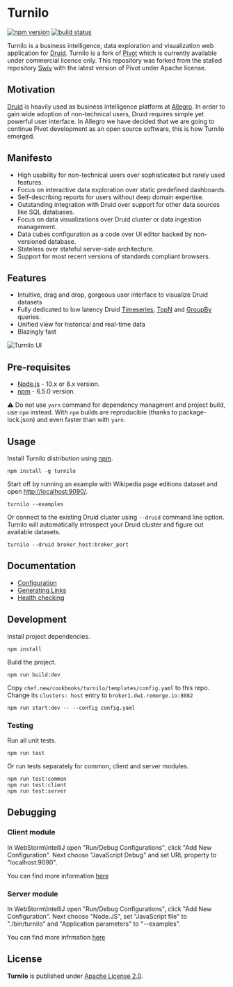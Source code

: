 # Turnilo

[![npm version](https://img.shields.io/npm/v/turnilo.svg)](https://www.npmjs.org/package/turnilo)
[![build status](https://travis-ci.org/allegro/turnilo.svg?branch=master)](https://travis-ci.org/allegro/turnilo)

Turnilo is a business intelligence, data exploration and visualization web application for [Druid](http://druid.io/).
Turnilo is a fork of [Pivot](https://github.com/implydata/pivot) which is currently available under commercial licence only.
This repository was forked from the stalled repository [Swiv](https://github.com/yahoo/swiv)
with the latest version of Pivot under Apache license.

## Motivation

[Druid](https://github.com/druid-io/druid) is heavily used as business intelligence platform at [Allegro](https://allegro.tech/).
In order to gain wide adoption of non-technical users, Druid requires simple yet powerful user interface.
In Allegro we have decided that we are going to continue Pivot development as an open source software,
this is how Turnilo emerged.

## Manifesto

* High usability for non-technical users over sophisticated but rarely used features.
* Focus on interactive data exploration over static predefined dashboards.
* Self-describing reports for users without deep domain expertise.
* Outstanding integration with Druid over support for other data sources like SQL databases.
* Focus on data visualizations over Druid cluster or data ingestion management.
* Data cubes configuration as a code over UI editor backed by non-versioned database.
* Stateless over stateful server-side architecture.
* Support for most recent versions of standards compliant browsers.

## Features

* Intuitive, drag and drop, gorgeous user interface to visualize Druid datasets
* Fully dedicated to low latency Druid
[Timeseries](http://druid.io/docs/latest/querying/timeseriesquery.html),
[TopN](http://druid.io/docs/latest/querying/topnquery.html) and
[GroupBy](http://druid.io/docs/latest/querying/groupbyquery.html) queries.
* Unified view for historical and real-time data
* Blazingly fast

![Turnilo UI](https://github.com/allegro/turnilo/raw/master/docs/images/showcase.gif)

## Pre-requisites

* [Node.js](https://nodejs.org/) - 10.x or 8.x version.
* [npm](https://www.npmjs.com/) - 6.5.0 version.

:warning:
Do not use `yarn` command for dependency managment and project build, use `npm` instead.
With `npm` builds are reproducible (thanks to package-lock.json) and even faster than with `yarn`.

## Usage

Install Turnilo distribution using [npm](https://www.npmjs.com/).

```
npm install -g turnilo
```

Start off by running an example with Wikipedia page editions dataset
and open [http://localhost:9090/](http://localhost:9090/).

```
turnilo --examples
```

Or connect to the existing Druid cluster using `--druid` command line option.
Turnilo will automatically introspect your Druid cluster and figure out available datasets.

```
turnilo --druid broker_host:broker_port
```

## Documentation

* [Configuration](docs/configuration.md)
* [Generating Links](docs/generating-links.md)
* [Health checking](docs/health-checking.md)

## Development

Install project dependencies.

```
npm install
```

Build the project.

```
npm run build:dev
```

Copy `chef.new/cookbooks/turnilo/templates/config.yaml` to this repo. Change its `clusters: host` entry to `broker1.dw1.remerge.io:8082`


```
npm run start:dev -- --config config.yaml
```

### Testing

Run all unit tests.

```
npm run test
```

Or run tests separately for common, client and server modules.

```
npm run test:common
npm run test:client
npm run test:server
```

## Debugging

### Client module

In WebStorm\IntelliJ open "Run/Debug Configurations", click "Add New Configuration".
Next choose "JavaScript Debug" and set URL property to "localhost:9090".

You can find more information [here](https://www.jetbrains.com/help/webstorm/debugging-typescript.html)

### Server module

In WebStorm\IntelliJ open "Run/Debug Configurations", click "Add New Configuration".
Next choose "Node.JS", set "JavaScript file" to "./bin/turnilo"
and "Application parameters" to "--examples".

You can find more infrmation [here](https://www.jetbrains.com/help/webstorm/running-and-debugging-node-js.html)

## License

**Turnilo** is published under [Apache License 2.0](http://www.apache.org/licenses/LICENSE-2.0).
